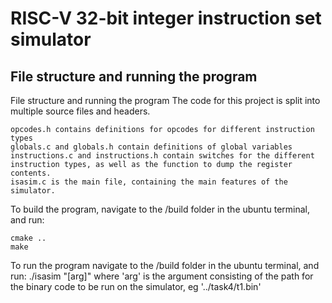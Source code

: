 # RISC-V 32-bit integer instruction set simulator


## File structure and running the program

File structure and running the program
The code for this project is split into multiple source files and headers.

    opcodes.h contains definitions for opcodes for different instruction types
    globals.c and globals.h contain definitions of global variables
    instructions.c and instructions.h contain switches for the different instruction types, as well as the function to dump the register contents.
    isasim.c is the main file, containing the main features of the simulator.

To build the program, navigate to the /build folder in the ubuntu terminal, and run:
```
cmake ..
make
```

To run the program navigate to the /build folder in the ubuntu terminal, and run:
./isasim "[arg]"
where 'arg' is the argument consisting of the path for the binary code to be run on the simulator, eg '../task4/t1.bin'

